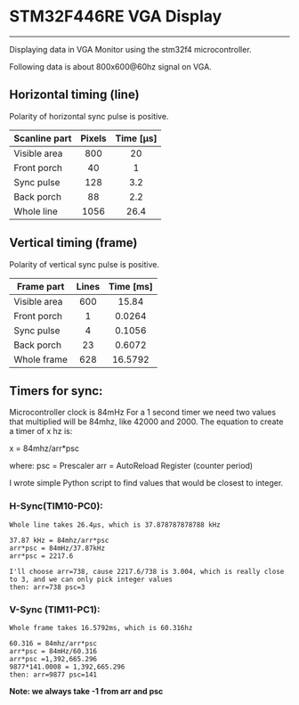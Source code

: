 # STM32F446RE VGA Display
--------------
Displaying data  in VGA Monitor using the stm32f4 microcontroller.

Following data is about 800x600@60hz signal on VGA.
## Horizontal timing (line)
Polarity of horizontal sync pulse is positive.

|Scanline part	|Pixels	|Time [µs]|
|----------|:----------:|:----------:|
Visible area	|800|		20
Front porch		|40|		1
Sync pulse		|128|		3.2
Back porch		|88|		2.2
Whole line		|1056|	26.4

## Vertical timing (frame)
Polarity of vertical sync pulse is positive.

| Frame part | Lines | Time [ms] |
|----------|:----------:|:----------:|
Visible area	|600|		15.84
Front porch		|1|		0.0264
Sync pulse		|4|		0.1056
Back porch		|23|		0.6072
Whole frame		|628|		16.5792


## Timers for sync:
Microcontroller clock is 84mHz
For a 1 second timer we need two values that multiplied will be 84mhz, like 42000 and 2000.
The equation to create a timer of x hz is:

x = 84mhz/arr*psc

where:
psc = Prescaler
arr = AutoReload Register (counter period)

I wrote simple Python script to find values that would be closest to integer.
### H-Sync(TIM10-PC0):
	Whole line takes 26.4µs, which is 37.878787878788 kHz
	
	37.87 kHz = 84mhz/arr*psc
	arr*psc = 84mHz/37.87kHz
	arr*psc = 2217.6
	
	I'll choose arr=738, cause 2217.6/738 is 3.004, which is really close to 3, and we can only pick integer values
	then: arr=738 psc=3
	

### V-Sync (TIM11-PC1): 
	Whole frame takes 16.5792ms, which is 60.316hz
	
	60.316 = 84mhz/arr*psc
	arr*psc = 84mHz/60.316
	arr*psc =1,392,665.296
	9877*141.0008 = 1,392,665.296
	then: arr=9877 psc=141
	

**Note: we always take -1 from arr and psc**
	
